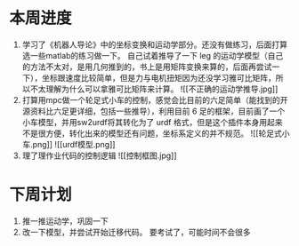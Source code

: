 # 本周进度
1. 学习了《机器人导论》中的坐标变换和运动学部分。还没有做练习，后面打算选一些matlab的练习做一下。
自己试着推导了一下 leg 的运动学模型（自己的方法不太对，是用几何推到的，书上是用矩阵变换来算的，后面再尝试一下），坐标跟速度比较简单，但是力与电机扭矩因为还没学习雅可比矩阵，所以不太理解为什么可以拿雅可比矩阵来计算。
![[不正确的运动学推导.jpg]]
2. 打算用mpc做一个轮足式小车的控制，感觉会比目前的六足简单（能找到的开源资料比六足更详细，包括一些推导），利用目前 6 足的框架，目前画了一个小车模型，并用sw2urdf将其转化为了 urdf 格式，但是这个插件本身用起来不是很方便，转化出来的模型还有问题，坐标系定义的并不规范。
![[轮足式小车.png]]
![[urdf模型.png]]
3. 理了理作业代码的控制逻辑
![[控制框图.jpg]]
# 下周计划
1. 推一推运动学，巩固一下
2. 改一下模型，并尝试开始迁移代码。
	要考试了，可能时间不会很多